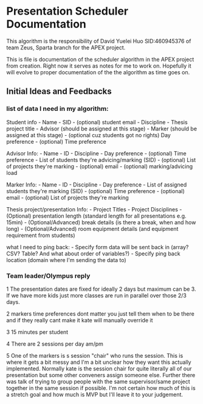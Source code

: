 # Presentation Scheduler Documentation

This algorithm is the responsibility of David Yuelei Huo SID:460945376 of team Zeus, Sparta branch for the APEX project. 

This is file is documentation of the scheduler algorithm in the APEX project from creation. Right now it serves as notes for me to work on. Hopefully it will evolve to proper documentation of the the algorithm as time goes on.

## Initial Ideas and Feedbacks

### list of data I need in my algorithm:

Student info
    - Name
    - SID
    - (optional) student email
    - Discipline
    - Thesis project title
    - Advisor (should be assigned at this stage)
    - Marker (should be assigned at this stage)
    - (optional cuz students got no rights) Day preference
    - (optional) Time preference

Advisor Info:
    - Name
    - ID
    - Discipline
    - Day preference 
    - (optional) Time preference
    - List of students they're advicing/marking (SID)
    - (optional) List of projects they're marking
    - (optional) email
    - (optional) marking/advicing load

Marker Info:
    - Name
    - ID
    - Discipline
    - Day preference 
    - List of assigned students they're marking (SID)
    - (optional) Time preference
    - (optional) email
    - (optional) List of projects they're marking

Thesis project/presentation Info:
    - Project Titles
    - Project Disciplines
    - (Optional) presentation length (standard length for all presentations e.g. 15min)
    - (Optional/Advanced) break details (is there a break, when and how long)
    - (Optional/Advanced) room equipment details (and equipment requirement from students)

what I need to ping back:
    - Specify form data will be sent back in (array? CSV? Table? And what about order of variables?)
    - Specify ping back location (domain where I'm sending the data to)

### Team leader/Olympus reply

1 The presentation dates are fixed for ideally 2 days but maximum can be 3. If we have more kids just more classes are run in parallel over those 2/3 days.

2 markers time preferences dont matter you just tell them when to be there and if they really cant make it kate will manually override it

3 15 minutes per student 

4 There are 2 sessions per day am/pm 

5 One of the markers is s session "chair" who runs the session. This is where it gets a bit messy and I'm a bit unclear how they want this actually implemented. Normally kate is the session chair for quite literally all of our presentation but some other conveners assign someone else. Further there was talk of trying to group people with the same supervisor/same project together in the same session if possible. I'm not certain how much of this is a stretch goal and how much is MVP but I'll leave it to your judgement.